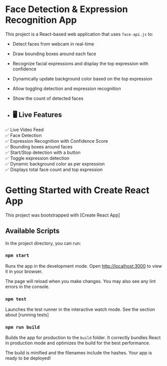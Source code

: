 # Face Detection & Expression Recognition App

This project is a React-based web application that uses `face-api.js` to:
- Detect faces from webcam in real-time
- Draw bounding boxes around each face
- Recognize facial expressions and display the top expression with confidence
- Dynamically update background color based on the top expression
- Allow toggling detection and expression recognition
- Show the count of detected faces

- ## 🖥️ Live Features

✅ Live Video Feed  
✅ Face Detection  
✅ Expression Recognition with Confidence Score  
✅ Bounding boxes around faces  
✅ Start/Stop detection with a button  
✅ Toggle expression detection  
✅ Dynamic background color as per expression  
✅ Displays total face count and top expression


# Getting Started with Create React App

This project was bootstrapped with [Create React App]

## Available Scripts

In the project directory, you can run:

### `npm start`

Runs the app in the development mode.
Open [http://localhost:3000](http://localhost:3000) to view it in your browser.

The page will reload when you make changes.
You may also see any lint errors in the console.

### `npm test`

Launches the test runner in the interactive watch mode.
See the section about [running tests]

### `npm run build`

Builds the app for production to the `build` folder.
It correctly bundles React in production mode and optimizes the build for the best performance.

The build is minified and the filenames include the hashes.
Your app is ready to be deployed!
